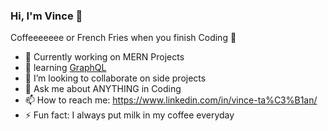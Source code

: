 ### Hi, I'm Vince 👋



Coffeeeeeee or French Fries when you finish Coding 🍟

- 🔭 Currently working on MERN Projects
- 🌱 learning [GraphQL]
- 👯 I’m looking to collaborate on side projects
- 💬 Ask me about ANYTHING in Coding
- 📫 How to reach me: https://www.linkedin.com/in/vince-ta%C3%B1an/
- ⚡ Fun fact: I always put milk in my coffee everyday

[GraphQL]: https://graphql.org/
